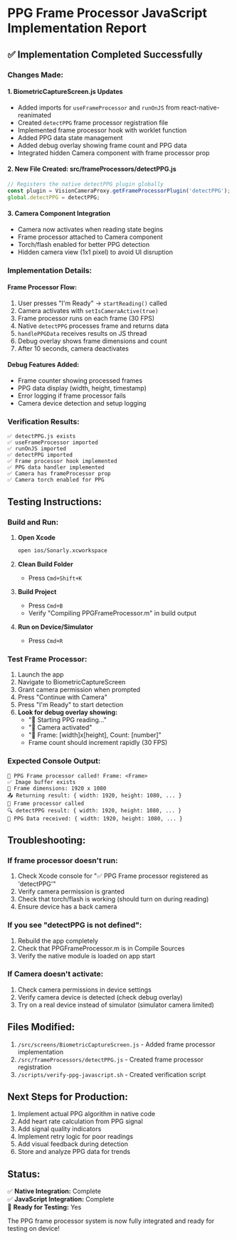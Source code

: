 # PPG Frame Processor JavaScript Implementation Report

## ✅ Implementation Completed Successfully

### Changes Made:

#### 1. **BiometricCaptureScreen.js Updates**
   - Added imports for `useFrameProcessor` and `runOnJS` from react-native-reanimated
   - Created `detectPPG` frame processor registration file
   - Implemented frame processor hook with worklet function
   - Added PPG data state management
   - Added debug overlay showing frame count and PPG data
   - Integrated hidden Camera component with frame processor prop

#### 2. **New File Created: src/frameProcessors/detectPPG.js**
   ```javascript
   // Registers the native detectPPG plugin globally
   const plugin = VisionCameraProxy.getFrameProcessorPlugin('detectPPG');
   global.detectPPG = detectPPG;
   ```

#### 3. **Camera Component Integration**
   - Camera now activates when reading state begins
   - Frame processor attached to Camera component
   - Torch/flash enabled for better PPG detection
   - Hidden camera view (1x1 pixel) to avoid UI disruption

### Implementation Details:

#### Frame Processor Flow:
1. User presses "I'm Ready" → `startReading()` called
2. Camera activates with `setIsCameraActive(true)`
3. Frame processor runs on each frame (30 FPS)
4. Native `detectPPG` processes frame and returns data
5. `handlePPGData` receives results on JS thread
6. Debug overlay shows frame dimensions and count
7. After 10 seconds, camera deactivates

#### Debug Features Added:
- Frame counter showing processed frames
- PPG data display (width, height, timestamp)
- Error logging if frame processor fails
- Camera device detection and setup logging

### Verification Results:
```
✅ detectPPG.js exists
✅ useFrameProcessor imported
✅ runOnJS imported  
✅ detectPPG imported
✅ Frame processor hook implemented
✅ PPG data handler implemented
✅ Camera has frameProcessor prop
✅ Camera torch enabled for PPG
```

## Testing Instructions:

### Build and Run:
1. **Open Xcode**
   ```bash
   open ios/Sonarly.xcworkspace
   ```

2. **Clean Build Folder**
   - Press `Cmd+Shift+K`

3. **Build Project**
   - Press `Cmd+B`
   - Verify "Compiling PPGFrameProcessor.m" in build output

4. **Run on Device/Simulator**
   - Press `Cmd+R`

### Test Frame Processor:
1. Launch the app
2. Navigate to BiometricCaptureScreen
3. Grant camera permission when prompted
4. Press "Continue with Camera"
5. Press "I'm Ready" to start detection
6. **Look for debug overlay showing:**
   - "🔴 Starting PPG reading..."
   - "🎥 Camera activated"
   - "📏 Frame: [width]x[height], Count: [number]"
   - Frame count should increment rapidly (30 FPS)

### Expected Console Output:
```
🔴 PPG Frame processor called! Frame: <Frame>
✅ Image buffer exists
📏 Frame dimensions: 1920 x 1080
📤 Returning result: { width: 1920, height: 1080, ... }
🎥 Frame processor called
🔍 detectPPG result: { width: 1920, height: 1080, ... }
🔴 PPG Data received: { width: 1920, height: 1080, ... }
```

## Troubleshooting:

### If frame processor doesn't run:
1. Check Xcode console for "✅ PPG Frame processor registered as 'detectPPG'"
2. Verify camera permission is granted
3. Check that torch/flash is working (should turn on during reading)
4. Ensure device has a back camera

### If you see "detectPPG is not defined":
1. Rebuild the app completely
2. Check that PPGFrameProcessor.m is in Compile Sources
3. Verify the native module is loaded on app start

### If Camera doesn't activate:
1. Check camera permissions in device settings
2. Verify camera device is detected (check debug overlay)
3. Try on a real device instead of simulator (simulator camera limited)

## Files Modified:
1. `/src/screens/BiometricCaptureScreen.js` - Added frame processor implementation
2. `/src/frameProcessors/detectPPG.js` - Created frame processor registration
3. `/scripts/verify-ppg-javascript.sh` - Created verification script

## Next Steps for Production:
1. Implement actual PPG algorithm in native code
2. Add heart rate calculation from PPG signal
3. Add signal quality indicators
4. Implement retry logic for poor readings
5. Add visual feedback during detection
6. Store and analyze PPG data for trends

## Status:
✅ **Native Integration:** Complete  
✅ **JavaScript Integration:** Complete  
🎯 **Ready for Testing:** Yes

The PPG frame processor system is now fully integrated and ready for testing on device!